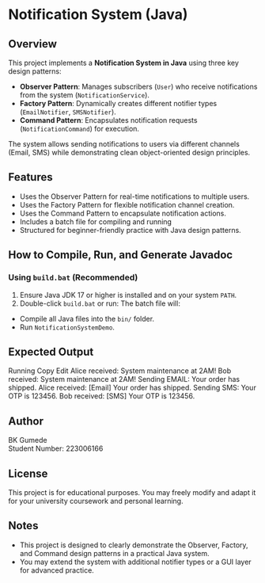 # Notification System (Java)

## Overview

This project implements a **Notification System in Java** using three key design patterns:

- **Observer Pattern**: Manages subscribers (`User`) who receive notifications from the system (`NotificationService`).
- **Factory Pattern**: Dynamically creates different notifier types (`EmailNotifier`, `SMSNotifier`).
- **Command Pattern**: Encapsulates notification requests (`NotificationCommand`) for execution.

The system allows sending notifications to users via different channels (Email, SMS) while demonstrating clean object-oriented design principles.

## Features

- Uses the Observer Pattern for real-time notifications to multiple users.
- Uses the Factory Pattern for flexible notification channel creation.
- Uses the Command Pattern to encapsulate notification actions.
- Includes a batch file for compiling and running
- Structured for beginner-friendly practice with Java design patterns.

## How to Compile, Run, and Generate Javadoc

### Using `build.bat` (Recommended)

1. Ensure Java JDK 17 or higher is installed and on your system `PATH`.
2. Double-click `build.bat` or run:
The batch file will:
- Compile all Java files into the `bin/` folder.
- Run `NotificationSystemDemo`.

## Expected Output

Running
Copy
Edit
Alice received: System maintenance at 2AM!
Bob received: System maintenance at 2AM!
Sending EMAIL: Your order has shipped.
Alice received: [Email] Your order has shipped.
Sending SMS: Your OTP is 123456.
Bob received: [SMS] Your OTP is 123456.

## Author

BK Gumede  
Student Number: 223006166

## License

This project is for educational purposes. You may freely modify and adapt it for your university coursework and personal learning.

## Notes

- This project is designed to clearly demonstrate the Observer, Factory, and Command design patterns in a practical Java system.
- You may extend the system with additional notifier types or a GUI layer for advanced practice.


